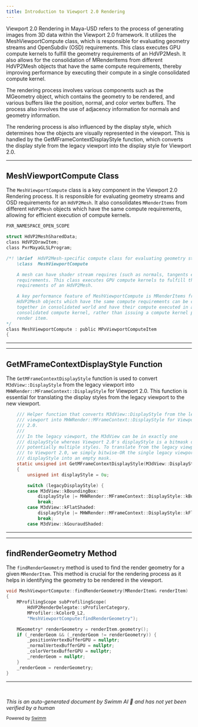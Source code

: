 ```yaml
---
title: Introduction to Viewport 2.0 Rendering
---
```

Viewport 2.0 Rendering in Maya-USD refers to the process of generating images from 3D data within the Viewport 2.0 framework. It utilizes the MeshViewportCompute class, which is responsible for evaluating geometry streams and OpenSubdiv (OSD) requirements. This class executes GPU compute kernels to fulfill the geometry requirements of an HdVP2Mesh. It also allows for the consolidation of MRenderItems from different HdVP2Mesh objects that have the same compute requirements, thereby improving performance by executing their compute in a single consolidated compute kernel.

The rendering process involves various components such as the MGeometry object, which contains the geometry to be rendered, and various buffers like the position, normal, and color vertex buffers. The process also involves the use of adjacency information for normals and geometry information.

The rendering process is also influenced by the display style, which determines how the objects are visually represented in the viewport. This is handled by the GetMFrameContextDisplayStyle function, which converts the display style from the legacy viewport into the display style for Viewport 2.0.

<SwmSnippet path="/lib/mayaUsd/render/vp2RenderDelegate/meshViewportCompute.h" line="121">

---

## MeshViewportCompute Class

The `MeshViewportCompute` class is a key component in the Viewport 2.0 Rendering process. It is responsible for evaluating geometry streams and OSD requirements for an `HdVP2Mesh`. It also consolidates `MRenderItems` from different `HdVP2Mesh` objects which have the same compute requirements, allowing for efficient execution of compute kernels.

```c
PXR_NAMESPACE_OPEN_SCOPE

struct HdVP2MeshSharedData;
class HdVP2DrawItem;
class PxrMayaGLSLProgram;

/*! \brief  HdVP2Mesh-specific compute class for evaluating geometry streams and OSD
    \class  MeshViewportCompute

    A mesh can have shader stream requires (such as normals, tangents etc) and OSD
    requirements. This class executes GPU compute kernels to fulfill the geometry
    requirements of an HdVP2Mesh.

    A key performance feature of MeshViewportCompute is MRenderItems from different
    HdVP2Mesh objects which have the same compute requirements can be consolidated
    together in consolidated world and have their compute executed in a single
    consolidated compute kernel, rather than issuing a compute kernel per unconsolidated
    render item.
*/
class MeshViewportCompute : public MPxViewportComputeItem
{
```

---

</SwmSnippet>

<SwmSnippet path="/lib/mayaUsd/render/px_vp20/utilsLegacy.h" line="44">

---

## GetMFrameContextDisplayStyle Function

The `GetMFrameContextDisplayStyle` function is used to convert `M3dView::DisplayStyle` from the legacy viewport into `MHWRender::MFrameContext::DisplayStyle` for Viewport 2.0. This function is essential for translating the display styles from the legacy viewport to the new viewport.

```c
    /// Helper function that converts M3dView::DisplayStyle from the legacy
    /// viewport into MHWRender::MFrameContext::DisplayStyle for Viewport
    /// 2.0.
    ///
    /// In the legacy viewport, the M3dView can be in exactly one
    /// displayStyle whereas Viewport 2.0's displayStyle is a bitmask of
    /// potentially multiple styles. To translate from the legacy viewport
    /// to Viewport 2.0, we simply bitwise-OR the single legacy viewport
    /// displayStyle into an empty mask.
    static unsigned int GetMFrameContextDisplayStyle(M3dView::DisplayStyle legacyDisplayStyle)
    {
        unsigned int displayStyle = 0u;

        switch (legacyDisplayStyle) {
        case M3dView::kBoundingBox:
            displayStyle |= MHWRender::MFrameContext::DisplayStyle::kBoundingBox;
            break;
        case M3dView::kFlatShaded:
            displayStyle |= MHWRender::MFrameContext::DisplayStyle::kFlatShaded;
            break;
        case M3dView::kGouraudShaded:
```

---

</SwmSnippet>

<SwmSnippet path="/lib/mayaUsd/render/vp2RenderDelegate/meshViewportCompute.cpp" line="370">

---

## findRenderGeometry Method

The `findRenderGeometry` method is used to find the render geometry for a given `MRenderItem`. This method is crucial for the rendering process as it helps in identifying the geometry to be rendered in the viewport.

```c++
void MeshViewportCompute::findRenderGeometry(MRenderItem& renderItem)
{
    MProfilingScope subProfilingScope(
        HdVP2RenderDelegate::sProfilerCategory,
        MProfiler::kColorD_L2,
        "MeshViewportCompute:findRenderGeometry");

    MGeometry* renderGeometry = renderItem.geometry();
    if (_renderGeom && (_renderGeom != renderGeometry)) {
        _positionVertexBufferGPU = nullptr;
        _normalVertexBufferGPU = nullptr;
        _colorVertexBufferGPU = nullptr;
        _renderGeom = nullptr;
    }
    _renderGeom = renderGeometry;
}
```

---

</SwmSnippet>

&nbsp;

*This is an auto-generated document by Swimm AI 🌊 and has not yet been verified by a human*

<SwmMeta version="3.0.0" repo-id="Z2l0aHViJTNBJTNBbWF5YS11c2QlM0ElM0FnaWxhZG5hdm90" repo-name="maya-usd" doc-type="overview"><sup>Powered by [Swimm](/)</sup></SwmMeta>
